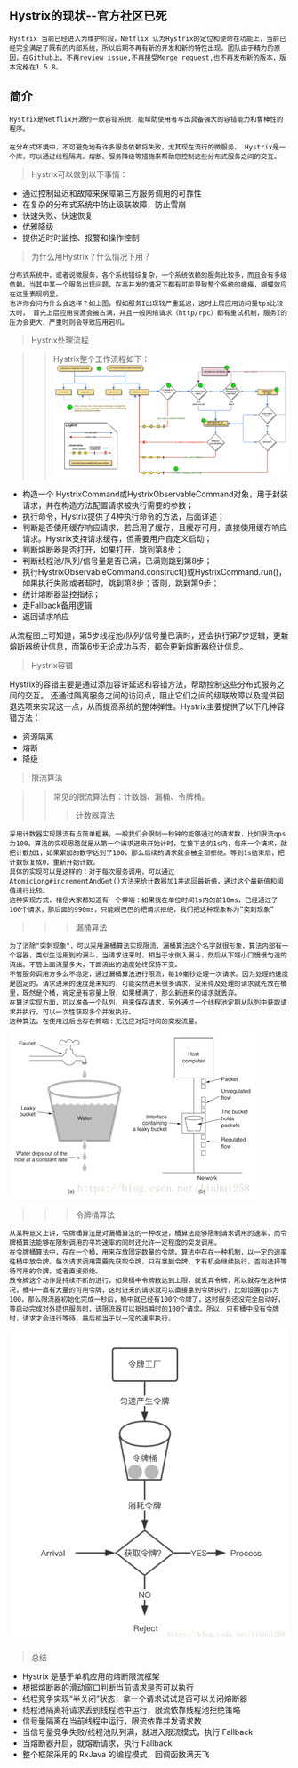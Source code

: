 ## Hystrix的现状--官方社区已死
    Hystrix 当前已经进入为维护阶段，Netflix 认为Hystrix的定位和使命在功能上，当前已经完全满足了既有的内部系统，所以后期不再有新的开发和新的特性出现。团队由于精力的原因，在Github上，不再review issue,不再接受Merge request,也不再发布新的版本，版本定格在1.5.8。

## 简介
    Hystrix是Netflix开源的一款容错系统，能帮助使用者写出具备强大的容错能力和鲁棒性的程序。

    在分布式环境中，不可避免地有许多服务依赖将失败，尤其现在流行的微服务。 Hystrix是一个库，可以通过线程隔离、熔断、服务降级等措施来帮助您控制这些分布式服务之间的交互。
> Hystrix可以做到以下事情：

* 通过控制延迟和故障来保障第三方服务调用的可靠性
* 在复杂的分布式系统中防止级联故障，防止雪崩
* 快速失败、快速恢复
* 优雅降级
* 提供近时时监控、报警和操作控制

> 为什么用Hystrix？什么情况下用？

    分布式系统中，或者说微服务，各个系统错综复杂，一个系统依赖的服务比较多，而且会有多级依赖。当其中某一个服务出现问题，在高并发的情况下都有可能导致整个系统的瘫痪，蝴蝶效应在这里表现明显。
    也许你会问为什么会这样？如上图，假如服务I出现较严重延迟，这时上层应用访问量tps比较大时， 首先上层应用资源会被占满，并且一般网络请求（http/rpc）都有重试机制，服务I的压力会更大，严重时则会导致应用宕机。

> Hystrix处理流程

>> Hystrix整个工作流程如下：
![Alt text](../hystrix/工作流程.png)
* 构造一个 HystrixCommand或HystrixObservableCommand对象，用于封装请求，并在构造方法配置请求被执行需要的参数；
* 执行命令，Hystrix提供了4种执行命令的方法，后面详述；
* 判断是否使用缓存响应请求，若启用了缓存，且缓存可用，直接使用缓存响应请求。Hystrix支持请求缓存，但需要用户自定义启动；
* 判断熔断器是否打开，如果打开，跳到第8步；
* 判断线程池/队列/信号量是否已满，已满则跳到第8步；
* 执行HystrixObservableCommand.construct()或HystrixCommand.run()，如果执行失败或者超时，跳到第8步；否则，跳到第9步；
* 统计熔断器监控指标；
* 走Fallback备用逻辑
* 返回请求响应

从流程图上可知道，第5步线程池/队列/信号量已满时，还会执行第7步逻辑，更新熔断器统计信息，而第6步无论成功与否，都会更新熔断器统计信息。

> Hystrix容错

Hystrix的容错主要是通过添加容许延迟和容错方法，帮助控制这些分布式服务之间的交互。 还通过隔离服务之间的访问点，阻止它们之间的级联故障以及提供回退选项来实现这一点，从而提高系统的整体弹性。Hystrix主要提供了以下几种容错方法：
* 资源隔离
* 熔断
* 降级

> 限流算法

>> 常见的限流算法有：计数器、漏桶、令牌桶。
>>> 计数器算法

    采用计数器实现限流有点简单粗暴，一般我们会限制一秒钟的能够通过的请求数，比如限流qps为100，算法的实现思路就是从第一个请求进来开始计时，在接下去的1s内，每来一个请求，就把计数加1，如果累加的数字达到了100，那么后续的请求就会被全部拒绝。等到1s结束后，把计数恢复成0，重新开始计数。
    具体的实现可以是这样的：对于每次服务调用，可以通过 AtomicLong#incrementAndGet()方法来给计数器加1并返回最新值，通过这个最新值和阈值进行比较。
    这种实现方式，相信大家都知道有一个弊端：如果我在单位时间1s内的前10ms，已经通过了100个请求，那后面的990ms，只能眼巴巴的把请求拒绝，我们把这种现象称为“突刺现象”

>>> 漏桶算法

    为了消除"突刺现象"，可以采用漏桶算法实现限流，漏桶算法这个名字就很形象，算法内部有一个容器，类似生活用到的漏斗，当请求进来时，相当于水倒入漏斗，然后从下端小口慢慢匀速的流出。不管上面流量多大，下面流出的速度始终保持不变。
    不管服务调用方多么不稳定，通过漏桶算法进行限流，每10毫秒处理一次请求。因为处理的速度是固定的，请求进来的速度是未知的，可能突然进来很多请求，没来得及处理的请求就先放在桶里，既然是个桶，肯定是有容量上限，如果桶满了，那么新进来的请求就丢弃。
    在算法实现方面，可以准备一个队列，用来保存请求，另外通过一个线程池定期从队列中获取请求并执行，可以一次性获取多个并发执行。
    这种算法，在使用过后也存在弊端：无法应对短时间的突发流量。
![Alt text](../hystrix/漏桶算法.png)

>>> 令牌桶算法

    从某种意义上讲，令牌桶算法是对漏桶算法的一种改进，桶算法能够限制请求调用的速率，而令牌桶算法能够在限制调用的平均速率的同时还允许一定程度的突发调用。
    在令牌桶算法中，存在一个桶，用来存放固定数量的令牌。算法中存在一种机制，以一定的速率往桶中放令牌。每次请求调用需要先获取令牌，只有拿到令牌，才有机会继续执行，否则选择等待可用的令牌、或者直接拒绝。
    放令牌这个动作是持续不断的进行，如果桶中令牌数达到上限，就丢弃令牌，所以就存在这种情况，桶中一直有大量的可用令牌，这时进来的请求就可以直接拿到令牌执行，比如设置qps为100，那么限流器初始化完成一秒后，桶中就已经有100个令牌了，这时服务还没完全启动好，等启动完成对外提供服务时，该限流器可以抵挡瞬时的100个请求。所以，只有桶中没有令牌时，请求才会进行等待，最后相当于以一定的速率执行。
![Alt text](../hystrix/令牌桶算法.png)   

> 总结

* Hystrix 是基于单机应用的熔断限流框架
* 根据熔断器的滑动窗口判断当前请求是否可以执行
* 线程竞争实现“半关闭”状态，拿一个请求试试是否可以关闭熔断器
* 线程池隔离将请求丢到线程池中运行，限流依靠线程池拒绝策略
* 信号量隔离在当前线程中运行，限流依靠并发请求数
* 当信号量竞争失败/线程池队列满，就进入限流模式，执行 Fallback
* 当熔断器开启，就熔断请求，执行 Fallback
* 整个框架采用的 RxJava 的编程模式，回调函数满天飞
